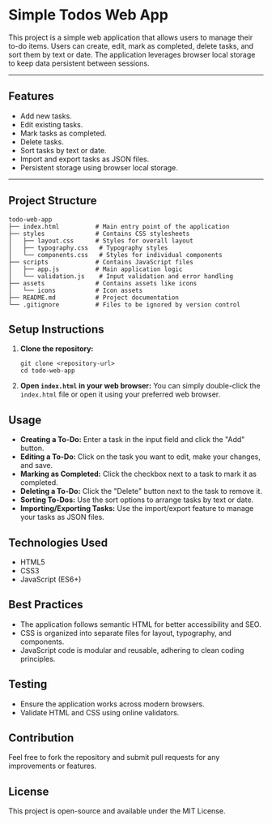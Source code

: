 # Simple Todos Web App

This project is a simple web application that allows users to manage their to-do items. Users can create, edit, mark as completed, delete tasks, and sort them by text or date. The application leverages browser local storage to keep data persistent between sessions.

---

## Features

- Add new tasks.
- Edit existing tasks.
- Mark tasks as completed.
- Delete tasks.
- Sort tasks by text or date.
- Import and export tasks as JSON files.
- Persistent storage using browser local storage.

---

## Project Structure

```
todo-web-app
├── index.html          # Main entry point of the application
├── styles              # Contains CSS stylesheets
│   ├── layout.css      # Styles for overall layout
│   ├── typography.css   # Typography styles
│   └── components.css   # Styles for individual components
├── scripts             # Contains JavaScript files
│   ├── app.js          # Main application logic
│   └── validation.js    # Input validation and error handling
├── assets              # Contains assets like icons
│   └── icons           # Icon assets
├── README.md           # Project documentation
└── .gitignore          # Files to be ignored by version control
```

## Setup Instructions

1. **Clone the repository:**
   ```
   git clone <repository-url>
   cd todo-web-app
   ```

2. **Open `index.html` in your web browser:**
   You can simply double-click the `index.html` file or open it using your preferred web browser.

## Usage

- **Creating a To-Do:** Enter a task in the input field and click the "Add" button.
- **Editing a To-Do:** Click on the task you want to edit, make your changes, and save.
- **Marking as Completed:** Click the checkbox next to a task to mark it as completed.
- **Deleting a To-Do:** Click the "Delete" button next to the task to remove it.
- **Sorting To-Dos:** Use the sort options to arrange tasks by text or date.
- **Importing/Exporting Tasks:** Use the import/export feature to manage your tasks as JSON files.

## Technologies Used

- HTML5
- CSS3
- JavaScript (ES6+)

## Best Practices

- The application follows semantic HTML for better accessibility and SEO.
- CSS is organized into separate files for layout, typography, and components.
- JavaScript code is modular and reusable, adhering to clean coding principles.

## Testing

- Ensure the application works across modern browsers.
- Validate HTML and CSS using online validators.

## Contribution

Feel free to fork the repository and submit pull requests for any improvements or features.

## License

This project is open-source and available under the MIT License.
